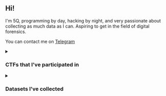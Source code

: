 ## Hi!
I'm 5Q, programming by day, hacking by night, and very passionate about collecting as much data as I can. Aspiring to get in the field of digital forensics.


You can contact me on [Telegram](https://t.me/dno5iq)  

<details>
<summary><h3>CTFs that I've participated in</h3></summary>
<br>

- FarEastCTF 2020 (1st)
- FarEastCTF 2021 (1st)
- PolygonCTF 2022 (2nd)
- YaCTF 2022 (10th out of 764)
- PHDays 11 Blockchain Hunter (1st)
- CyberOK Web3 CTF (1st)
- VI Russian CTF Cup (25th out of 300)
- OmWars Quals 2023 (10th world)
- RDG CTF 2023 (3rd) (solo, no reg)
- PHDays 12 ETHical hacking (1st)
- IT's Tinkoff CTF (2nd) (disqualified, RIP)
- SpaceCTF by PT and RuVDS (1st)
- Cybercoliseum II (3rd)
- BelkaCTF 6 (1st, yippee) ([writeup](https://github.com/its5Q/writeups/blob/master/BelkaCTF%206/BelkaCTF%206%20Writeup.md))
- Tinkoff CTF 2024 (3rd)


</details>
<details>
<summary><h3>Datasets I've collected</h3></summary>
<br>

- [Habr QnA](https://huggingface.co/datasets/its5Q/habr_qna)
- [Yandex Q](https://github.com/its5Q/yandex-q)
- [otvet.mail.ru](https://www.kaggle.com/datasets/atleast6characterss/otvetmailru-full)
- [Panorama (Russian "The Onion")](https://huggingface.co/datasets/its5Q/panorama)
- [resh.edu.ru](https://huggingface.co/datasets/its5Q/resh-edu)

</details>
